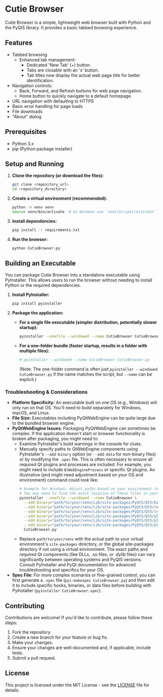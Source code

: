 # Cutie Browser

Cutie Browser is a simple, lightweight web browser built with Python and the PyQt5 library. It provides a basic tabbed browsing experience.

## Features

*   Tabbed browsing
    *   Enhanced tab management:
        *   Dedicated 'New Tab' (+) button.
        *   Tabs are closable with an 'x' button.
        *   Tab titles now display the actual web page title for better identification.
*   Navigation controls:
    *   Back, Forward, and Refresh buttons for web page navigation.
    *   Home button to quickly navigate to a default homepage.
*   URL navigation with defaulting to HTTPS
*   Basic error handling for page loads
*   File downloads
*   "About" dialog

## Prerequisites

*   Python 3.x
*   pip (Python package installer)

## Setup and Running

1.  **Clone the repository (or download the files):**
    ```bash
    git clone <repository_url>
    cd <repository_directory>
    ```

2.  **Create a virtual environment (recommended):**
    ```bash
    python -m venv venv
    source venv/bin/activate  # On Windows use `venv\Scripts\activate`
    ```

3.  **Install dependencies:**
    ```bash
    pip install -r requirements.txt
    ```

4.  **Run the browser:**
    ```bash
    python CutieBrowser.py
    ```

## Building an Executable

You can package Cutie Browser into a standalone executable using PyInstaller. This allows users to run the browser without needing to install Python or the required dependencies.

1.  **Install PyInstaller:**
    ```bash
    pip install pyinstaller
    ```

2.  **Package the application:**

    *   **For a single file executable (simpler distribution, potentially slower startup):**
        ```bash
        pyinstaller --onefile --windowed --name CutieBrowser CutieBrowser.py
        ```
    *   **For a one-folder bundle (faster startup, results in a folder with multiple files):**
        ```bash
        # pyinstaller --windowed --name CutieBrowser CutieBrowser.py
        ```
        (Note: The one-folder command is often just `pyinstaller --windowed CutieBrowser.py` if the name matches the script, but `--name` can be explicit.)

### Troubleshooting & Considerations

*   **Platform Specificity:** An executable built on one OS (e.g., Windows) will only run on that OS. You'll need to build separately for Windows, macOS, and Linux.
*   **File Size:** Executables including PyQtWebEngine can be quite large due to the bundled browser engine.
*   **PyQtWebEngine Issues:** Packaging PyQtWebEngine can sometimes be complex. If the application doesn't start or browser functionality is broken after packaging, you might need to:
    *   Examine PyInstaller's build warnings in the console for clues.
    *   Manually specify paths to QtWebEngine components using PyInstaller's `--add-binary` option (or `--add-data` for non-binary files) or by modifying the `.spec` file. This is often necessary to ensure all required Qt plugins and processes are included. For example, you might need to include `QtWebEngineProcess` or specific Qt plugins. An illustrative (and might need adjustment based on your OS and environment) command could look like:
        ```bash
        # Example for Windows: Adjust paths based on your environment (esp. venv location)
        # You may need to find the exact location of these files in your PyQt5 installation.
        pyinstaller --onefile --windowed --name CutieBrowser \
          --add-binary="path/to/your/venv/Lib/site-packages/PyQt5/Qt5/bin/QtWebEngineProcess.exe:." \
          --add-binary="path/to/your/venv/Lib/site-packages/PyQt5/Qt5/resources:resources" \
          --add-binary="path/to/your/venv/Lib/site-packages/PyQt5/Qt5/translations:translations" \
          --add-binary="path/to/your/venv/Lib/site-packages/PyQt5/Qt5/plugins/platforms:platforms" \
          --add-binary="path/to/your/venv/Lib/site-packages/PyQt5/Qt5/plugins/imageformats:imageformats" \
          --add-binary="path/to/your/venv/Lib/site-packages/PyQt5/Qt5/plugins/webenginewidgets:webenginewidgets" \
          CutieBrowser.py
        ```
    *   Replace `path/to/your/venv` with the actual path to your virtual environment's `site-packages` directory, or the global site-packages directory if not using a virtual environment. The exact paths and required Qt components (like DLLs, .so files, or .dylib files) can vary significantly between operating systems and PyQt5 versions. Consult PyInstaller and PyQt documentation for advanced troubleshooting and specifics for your OS.
*   **Spec File:** For more complex scenarios or fine-grained control, you can first generate a `.spec` file (`pyi-makespec CutieBrowser.py`) and then edit it to include specific hooks, binaries, or data files before building with PyInstaller (`pyinstaller CutieBrowser.spec`).

## Contributing

Contributions are welcome! If you'd like to contribute, please follow these steps:

1.  Fork the repository.
2.  Create a new branch for your feature or bug fix.
3.  Make your changes.
4.  Ensure your changes are well-documented and, if applicable, include tests.
5.  Submit a pull request.

## License

This project is licensed under the MIT License - see the [LICENSE](LICENSE) file for details.
